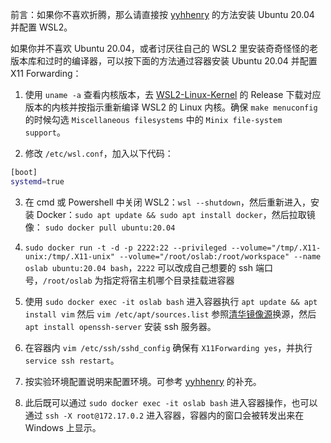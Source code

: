 前言：如果你不喜欢折腾，那么请直接按 [yyhhenry](https://github.com/yyhhenry/oslab) 的方法安装 Ubuntu 20.04 并配置 WSL2。

如果你并不喜欢 Ubuntu 20.04，或者讨厌往自己的 WSL2 里安装奇奇怪怪的老版本库和过时的编译器，可以按下面的方法通过容器安装 Ubuntu 20.04 并配置 X11 Forwarding：

1. 使用 `uname -a` 查看内核版本，去 [WSL2-Linux-Kernel](https://github.com/microsoft/WSL2-Linux-Kernel) 的 Release 下载对应版本的内核并按指示重新编译 WSL2 的 Linux 内核。确保 `make menuconfig` 的时候勾选 `Miscellaneous filesystems` 中的 `Minix file-system support`。

2. 修改 `/etc/wsl.conf`，加入以下代码：
```bash
[boot]
systemd=true
```

3. 在 cmd 或 Powershell 中关闭 WSL2：`wsl --shutdown`，然后重新进入，安装 Docker：`sudo apt update && sudo apt install docker`，然后拉取镜像： `sudo docker pull ubuntu:20.04`

4. `sudo docker run -t -d -p 2222:22 --privileged --volume="/tmp/.X11-unix:/tmp/.X11-unix" --volume="/root/oslab:/root/workspace" --name oslab ubuntu:20.04 bash`，`2222` 可以改成自己想要的 ssh 端口号，`/root/oslab` 为指定将宿主机哪个目录挂载进容器

5. 使用 `sudo docker exec -it oslab bash` 进入容器执行 `apt update && apt install vim` 然后 `vim /etc/apt/sources.list` 参照[清华镜像源](https://mirrors.tuna.tsinghua.edu.cn/help/ubuntu/)换源，然后 `apt install openssh-server` 安装 ssh 服务器。

6. 在容器内 `vim /etc/ssh/sshd_config` 确保有 `X11Forwarding yes`，并执行 `service ssh restart`。

7. 按实验环境配置说明来配置环境。可参考 [yyhhenry](https://github.com/yyhhenry/oslab) 的补充。

8. 此后既可以通过 `sudo docker exec -it oslab bash` 进入容器操作，也可以通过 `ssh -X root@172.17.0.2` 进入容器，容器内的窗口会被转发出来在 Windows 上显示。